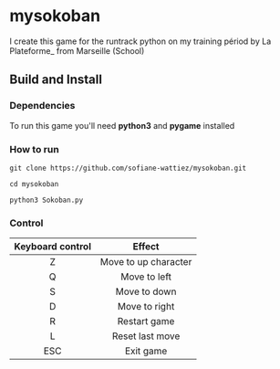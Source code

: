 # mysokoban

I create this game for the runtrack python on my training périod by La Plateforme_ from Marseille (School)

## Build and Install


### Dependencies
To run this game you'll need **python3** and **pygame** installed

### How to run

```git clone https://github.com/sofiane-wattiez/mysokoban.git```

```cd mysokoban```

```python3 Sokoban.py```

### Control

| Keyboard control  | Effect | 
| :----: |:----:| 
| Z  | Move to up character | 
| Q  | Move to left | 
| S  | Move to down  | 
| D  | Move to right | 
| R  | Restart game  | 
| L  | Reset last move  | 
| ESC  | Exit game  | 
